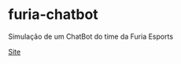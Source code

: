 # furia-chatbot
Simulação de um ChatBot do time da Furia Esports

[Site](https://furia-chatbot-production-9d04.up.railway.app/)